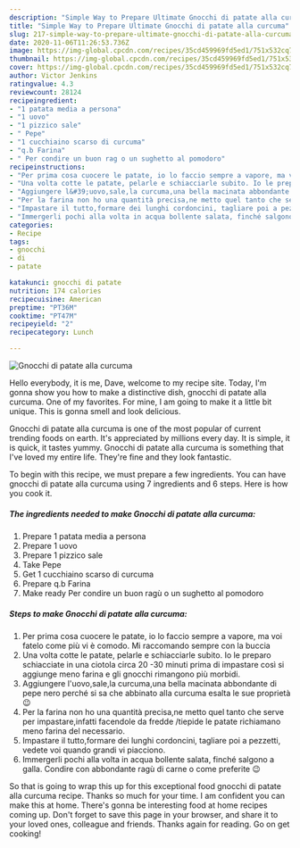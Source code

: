 ```yaml
---
description: "Simple Way to Prepare Ultimate Gnocchi di patate alla curcuma"
title: "Simple Way to Prepare Ultimate Gnocchi di patate alla curcuma"
slug: 217-simple-way-to-prepare-ultimate-gnocchi-di-patate-alla-curcuma
date: 2020-11-06T11:26:53.736Z
image: https://img-global.cpcdn.com/recipes/35cd459969fd5ed1/751x532cq70/gnocchi-di-patate-alla-curcuma-recipe-main-photo.jpg
thumbnail: https://img-global.cpcdn.com/recipes/35cd459969fd5ed1/751x532cq70/gnocchi-di-patate-alla-curcuma-recipe-main-photo.jpg
cover: https://img-global.cpcdn.com/recipes/35cd459969fd5ed1/751x532cq70/gnocchi-di-patate-alla-curcuma-recipe-main-photo.jpg
author: Victor Jenkins
ratingvalue: 4.3
reviewcount: 28124
recipeingredient:
- "1 patata media a persona"
- "1 uovo"
- "1 pizzico sale"
- " Pepe"
- "1 cucchiaino scarso di curcuma"
- "q.b Farina"
- " Per condire un buon rag o un sughetto al pomodoro"
recipeinstructions:
- "Per prima cosa cuocere le patate, io lo faccio sempre a vapore, ma voi fatelo come più vi è comodo. Mi raccomando sempre con la buccia"
- "Una volta cotte le patate, pelarle e schiacciarle subito. Io le preparo schiacciate in una ciotola circa 20 -30 minuti prima di impastare così si aggiunge meno farina e gli gnocchi rimangono più morbidi."
- "Aggiungere l&#39;uovo,sale,la curcuma,una bella macinata abbondante di pepe nero perché si sa che abbinato alla curcuma esalta le sue proprietà 😉"
- "Per la farina non ho una quantità precisa,ne metto quel tanto che serve per impastare,infatti facendole da fredde /tiepide le patate richiamano meno farina del necessario."
- "Impastare il tutto,formare dei lunghi cordoncini, tagliare poi a pezzetti, vedete voi quando grandi vi piacciono."
- "Immergerli pochi alla volta in acqua bollente salata, finché salgono a galla. Condire con abbondante ragù di carne o come preferite 😉"
categories:
- Recipe
tags:
- gnocchi
- di
- patate

katakunci: gnocchi di patate 
nutrition: 174 calories
recipecuisine: American
preptime: "PT36M"
cooktime: "PT47M"
recipeyield: "2"
recipecategory: Lunch

---
```



![Gnocchi di patate alla curcuma](https://img-global.cpcdn.com/recipes/35cd459969fd5ed1/751x532cq70/gnocchi-di-patate-alla-curcuma-recipe-main-photo.jpg)

Hello everybody, it is me, Dave, welcome to my recipe site. Today, I'm gonna show you how to make a distinctive dish, gnocchi di patate alla curcuma. One of my favorites. For mine, I am going to make it a little bit unique. This is gonna smell and look delicious.

Gnocchi di patate alla curcuma is one of the most popular of current trending foods on earth. It's appreciated by millions every day. It is simple, it is quick, it tastes yummy. Gnocchi di patate alla curcuma is something that I've loved my entire life. They're fine and they look fantastic.




To begin with this recipe, we must prepare a few ingredients. You can have gnocchi di patate alla curcuma using 7 ingredients and 6 steps. Here is how you cook it.

<!--inarticleads1-->

##### The ingredients needed to make Gnocchi di patate alla curcuma:

1. Prepare 1 patata media a persona
1. Prepare 1 uovo
1. Prepare 1 pizzico sale
1. Take  Pepe
1. Get 1 cucchiaino scarso di curcuma
1. Prepare q.b Farina
1. Make ready  Per condire un buon ragù o un sughetto al pomodoro




<!--inarticleads2-->

##### Steps to make Gnocchi di patate alla curcuma:

1. Per prima cosa cuocere le patate, io lo faccio sempre a vapore, ma voi fatelo come più vi è comodo. Mi raccomando sempre con la buccia
1. Una volta cotte le patate, pelarle e schiacciarle subito. Io le preparo schiacciate in una ciotola circa 20 -30 minuti prima di impastare così si aggiunge meno farina e gli gnocchi rimangono più morbidi.
1. Aggiungere l&#39;uovo,sale,la curcuma,una bella macinata abbondante di pepe nero perché si sa che abbinato alla curcuma esalta le sue proprietà 😉
1. Per la farina non ho una quantità precisa,ne metto quel tanto che serve per impastare,infatti facendole da fredde /tiepide le patate richiamano meno farina del necessario.
1. Impastare il tutto,formare dei lunghi cordoncini, tagliare poi a pezzetti, vedete voi quando grandi vi piacciono.
1. Immergerli pochi alla volta in acqua bollente salata, finché salgono a galla. Condire con abbondante ragù di carne o come preferite 😉




So that is going to wrap this up for this exceptional food gnocchi di patate alla curcuma recipe. Thanks so much for your time. I am confident you can make this at home. There's gonna be interesting food at home recipes coming up. Don't forget to save this page in your browser, and share it to your loved ones, colleague and friends. Thanks again for reading. Go on get cooking!

